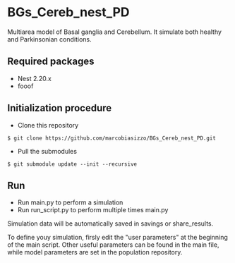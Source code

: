 # BGs_Cereb_nest_PD
Multiarea model of Basal ganglia and Cerebellum. It simulate both healthy and Parkinsonian conditions.

## Required packages
- Nest 2.20.x
- fooof

## Initialization procedure
- Clone this repository
```
$ git clone https://github.com/marcobiasizzo/BGs_Cereb_nest_PD.git
```
- Pull the submodules

```
$ git submodule update --init --recursive
```

## Run 
- Run main.py to perform a simulation
- Run run_script.py to perform multiple times main.py

Simulation data will be automatically saved in savings or share_results.

To define youy simulation, firsly edit the "user parameters" at the beginning of the main script.
Other useful parameters can be found in the main file, while model parameters are set in the population repository.
